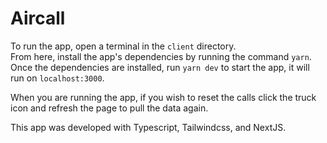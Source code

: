 # Aircall
To run the app, open a terminal in the `client` directory.  
From here, install the app's dependencies by running the command `yarn`.  
Once the dependencies are installed, run `yarn dev` to start the app, it will run on `localhost:3000`. 
  
When you are running the app, if you wish to reset the calls click the truck icon and refresh the page to pull the data again.
  
  
This app was developed with Typescript, Tailwindcss, and NextJS.
